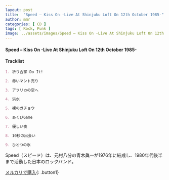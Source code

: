 ```yaml
---
layout: post
title:  "Speed – Kiss On -Live At Shinjuku Loft On 12th October 1985-"
author: mmr
categories: [ CD ]
tags: [ Rock, Punk ]
image: ../assets/images/Speed – Kiss On -Live At Shinjuku Loft On 12th October 1985-.jpg
---
```


#### Speed – Kiss On -Live At Shinjuku Loft On 12th October 1985-

#### Tracklist
```md
1. 祈り合掌 Do It!

2. 赤いマント売り

3. アフリカの空へ

4. 洪水

5. 裸のガチョウ

6. あくびGame

7. 優しい夜

8. 10秒の出会い

9. ひとつの氷
```

Speed（スピード）は、元村八分の青木眞一が1976年に結成し、1980年代後半まで活動した日本のロックバンド。

[メルカリで購入](https://jp.mercari.com/item/m43996896011){: .button1}


